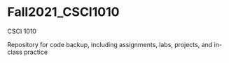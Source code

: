 # Fall2021_CSCI1010
CSCI 1010 

Repository for code backup, including assignments, labs, projects, and in-class practice
